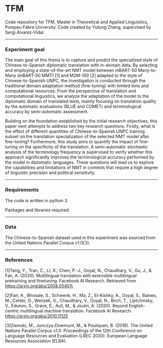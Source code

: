 # TFM
Code repository for TFM, Master in Theoretical and Applied Linguistics, Pompeu Fabra University. Code created by Yutong Zhang, supervised by Sergi Álvarez-Vidal.

*** 
### Experiment goal
The main goal of this thesis is to capture and predict the specialized style of Chinese-to-Spanish diplomatic translation with in-domain data. By selecting and employing a state-of-the-art NMT model between mBART-50 Many-to-Many (mBART-50 MMT) [1] and M2M-100 [2] adapted to the style of Chinese-to-Spanish UNPC, the investigation is conducted through the traditional domain adaptation method (fine-tuning) with limited time and computational resources. From the perspective of translation and computational linguistics, we analyze the adaptation of the model to the diplomatic domain of translated texts, mainly focusing on translation quality by the automatic evaluations (BLUE and COMET) and terminological accuracy by semi-automatic assessment.

Building on the foundation established by the initial research objectives, this paper next attempts to address two key research questions. Firstly, what is the effect of different quantities of Chinese-to-Spanish UNPC training subset on the translation specialization of the selected NMT model after fine-tuning? Furthermore, this study aims to quantify the impact of fine-tuning on the specificity of the translation. A semi-automatic stochastic analysis of the terminology frequency is supervised to verify whether this approach significantly improves the terminological accuracy performed by the model in diplomatic languages. These questions will lead us to explore the capabilities and limitations of NMT in contexts that require a high degree of linguistic precision and political sensitivity.

*** 
### Requirements
The code is written in python 3

Packages and libraries required:

*** 
### Data
The Chinese-to-Spanish dataset used in this experiment was sourced from the United Nations Parallel Corpus v1.0[3].

*** 
### References
[1]Tang, Y., Tran, C., Li, X., Chen, P.-J., Goyal, N., Chaudhary, V., Gu, J., & Fan, A. (2020). Multilingual translation with extensible multilingual pretraining and finetuning. Facebook AI Research. Retrieved from https://arxiv.org/abs/2008.00401\

[2]Fan, A., Bhosale, S., Schwenk, H., Ma, Z., El-Kishky, A., Goyal, S., Baines, M., Celebi, O., Wenzek, G., Chaudhary, V., Goyal, N., Birch, T., Liptchinsky, V., Edunov, S., Grave, E., Auli, M., & Joulin, A. (2020). Beyond English-centric multilingual machine translation. Facebook AI Research. https://arxiv.org/abs/2010.11125

[3]Ziemski, M., Junczys-Dowmunt, M., & Pouliquen, B. (2016). The United Nations Parallel Corpus v1.0. Proceedings of the 12th Conference on Language Resources and Evaluation (LREC 2020). European Language Resources Association (ELRA).


